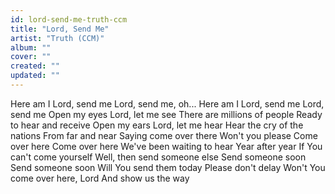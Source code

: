 ```yaml
---
id: lord-send-me-truth-ccm
title: "Lord, Send Me"
artist: "Truth (CCM)"
album: ""
cover: ""
created: ""
updated: ""
---
```


Here am I
Lord, send me
Lord, send me, oh...
Here am I
Lord, send me
Lord, send me
Open my eyes
Lord, let me see
There are millions of people
Ready to hear and receive
Open my ears
Lord, let me hear
Hear the cry of the nations
From far and near
Saying come over there
Won't you please
Comе over here
Comе over here
We've been waiting to hear
Year after year
If You can't come yourself
Well, then send someone else
Send someone soon
Send someone soon
Will You send them today
Please don't delay
Won't You come over here, Lord
And show us the way